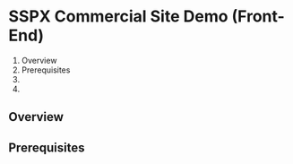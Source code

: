 # SSPX Commercial Site Demo (Front-End)
1. Overview
2. Prerequisites
3. 
4. 

## Overview


## Prerequisites